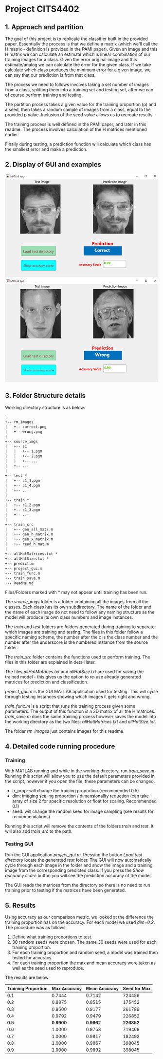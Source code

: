 # Project CITS4402


## 1. Approach and partition
The goal of this project is to replicate the classifier built in the provided paper. Essentially the process is that we define a matrix (which we'll call the H matrix - definition is provided in the PAMI paper). Given an image and this H matrix we can calculate an estimate which is linear combination of our training images for a class. Given the error original image and this estimate/analog we can calculate the error for the given class. If we take calculate which class produces the minimum error for a given image, we can say that our prediction is from that class.

The process we need to follows involves taking a set number of images from a class, splitting them into a training set and testing set, after we can of course perform training and testing.

The partition process takes a given value for the training proportion (p) and a seed, then takes a random sample of images from a class, equal to the provided p value. Inclusion of the seed value allows us to recreate results.

The training process is well defined in the PAMI paper, and later in this readme. The process involves calculation of the H matrices mentioned earlier.

Finally during testing, a prediction function will calculate which class has the smallest error and make a prediction.

## 2. Display of GUI and examples
![correct](rm_images/correct.png)
![incorrect](rm_images/wrong.png)



## 3. Folder Structure details
Working directory structure is as below:

```
.
+-- rm_images
|   +-- correct.png
|   +-- wrong.png
|
+-- source_imgs
|   +-- s1
|   |   +-- 1.pgm
|   |   +-- 2.pgm
|   |   +-- ...
|   +-- ...
|
+-- test *
|   +-- c1_1.pgm
|   +-- c1_4.pgm
|   +-- ...
|
+-- train *
|   +-- c1_2.pgm
|   +-- c1_3.pgm
|   +-- ...
|
+-- train_src
|   +-- gen_all_mats.m
|   +-- gen_h_matrix.m
|   +-- gen_x_matrix.m
|   +-- read_h_mat.m
|
+-- allHatMatrices.txt *
+-- allHatSize.txt *
+-- predict.m
+-- project_gui.m
+-- train_func.m
+-- train_save.m
+-- ReadMe.md
```

Files/Folders marked with * may not appear until training has been run.

The *source_imgs* folder is a folder containing all the images from all the classes. Each class has its own subdirectory. The name of the folder and the name of each image do not need to follow any naming structure as the model will produce its own class numbers and image instances.

The *train* and *test* folders are folders generated during training to separate which images are training and testing. The files in this folder follow a specific naming scheme, the number after the *c* is the class number and the number after the underscore is the numbered instance from the source folder.

The *train_src* folder contains the functions used to perform training. The files in this folder are explained in detail later.

The files *allHatMatrices.txt* and *allHatSize.txt* are used for saving the trained model - this gives us the option to re-use already generated matrices for prediction and classification.

*project_gui.m* is the GUI MATLAB application used for testing. This will cycle through testing instances showing which images it gets right and wrong.

*train_func.m* is a script that runs the training process given some parameters. The output of this function is a 3D matrix of all the H matrices. *train_save.m* does the same training process however saves the model into the working directory as the two files: *allHatMatrices.txt* and *allHatSize.txt*.

The folder *rm_images* just contains images for this readme.


## 4. Detailed code running procedure
### Training
With MATLAB running and while in the working directory, run *train_save.m*. Running this script will allow you to use the default parameters provided in the script, however if you open the file, these parameters can be changed.

 - tr_prop: will change the training proportion (recommended 0.5)
 - dim: imaging scaling proportion / dimensionality reduction (can take array of size 2 for specific resolution or float for scaling. Recommended 0.1)
 - seed: will change the random seed for image sampling (see results for recommendations)
    
Running this script will remove the contents of the folders *train* and *test*. It will also add *train_src* to the path.

### Testing GUI
Run the GUI application *project_gui.m*. Pressing the button *Load test directory* locate the generated *test* folder. The GUI will now automatically cycle through each image in the folder and show the image and a training image from the corresponding predicted class. If you press the *Show accuracy score* button you will see the prediction accuracy of the model.

The GUI reads the matrices from the directory so there is no need to run training prior to testing if the matrices have been generated.

## 5. Results
Using accuracy as our comparison metric, we looked at the difference the training proportion has on the accuracy. For each model we used *dim=0.2*. The procedure was as follows:

 1. Define what training proportions to test.
 2. 30 random seeds were chosen. The same 30 seeds were used for each training proportion.
 3. For each training proportion and random seed, a model was trained then tested for accuracy.
 4. For each training proportion the max and mean accuracy were taken as well as the seed used to reproduce.

 The results are below: 
 

| Training Proportion | Max Accuracy | Mean Accuracy | Seed for Max |
| --- | --- | --- | --- |
| 0.1 | 0.7444 | 0.7142 | 724456 |
| 0.2 | 0.8875 | 0.8515 | 175452 |
| 0.3 | 0.9500 | 0.9177 | 361789 |
| 0.4 | 0.9792 | 0.9479 | 226852 |
| **0.5** | **0.9900** | **0.9662** | **226852** |
| 0.6 | 1.0000 | 0.9758 | 719469 |
| 0.7 | 1.0000 | 0.9817 | 182492 |
| 0.8 | 1.0000 | 0.9867 | 398045 |
| 0.9 | 1.0000 | 0.9892 | 398045 |
